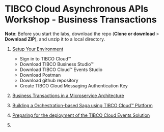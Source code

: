 # TIBCO Cloud Asynchronous APIs Workshop - Business Transactions

**Note**: Before you start the labs, download the repo (**Clone or download** > **Download ZIP**), and unzip it to a local directory.

1. [Setup Your Environment](doc/000.md)
	* Sign in to TIBCO Cloud™
	* Download TIBCO Business Studio™ 
	* Download TIBCO Cloud™ Events Studio
	* Download Postman
	* Download github repository
	* Create TIBCO Cloud Messaging Authentication Key

2.	[Business Transactions in a Microservice Architecture](doc/001.md)

3. [Building a Orchestration-based Saga using TIBCO Cloud™ Platform](doc/002.md)

4. [Preparing for the deployment of the TIBCO Cloud Events Solution](doc/003.md)
5. 